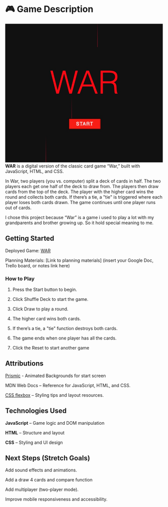 # 🎮 Game Description
![WAR](imgs/47A7049B-7173-42DC-81E4-48C39E550100.jpeg)
**WAR** is a digital version of the classic card game “War,” built with JavaScript, HTML, and CSS.

In War, two players (you vs. computer) split a deck of cards in half. The two players each get one half of the deck to draw from. The players then draw cards from the top of the deck. The player with the higher card wins the round and collects both cards. If there’s a tie, a "tie" is triggered where each player loses both cards drawn. The game continues until one player runs out of cards.

I chose this project because “War” is a game i used to play a lot with my grandparents and brother growing up. So it hold special meaning to me.

##  Getting Started

Deployed Game: [WAR](https://jpangi.github.io/project-1/startScreen.html)

Planning Materials: [Link to planning materials] (insert your Google Doc, Trello board, or notes link here)

### How to Play

1. Press the Start button to begin.

2. Click Shuffle Deck to start the game.

3. Click Draw to play a round.

4. The higher card wins both cards.

5. If there’s a tie, a "tie" function destroys both cards.

6. The game ends when one player has all the cards.

7. Click the Reset to start another game

##  Attributions
[Prismic](https://prismic.io/blog/css-background-effects) - Animated Backgrounds for start screen

MDN Web Docs
 – Reference for JavaScript, HTML, and CSS.

[CSS flexbox](https://css-tricks.com/snippets/css/a-guide-to-flexbox/)
 – Styling tips and layout resources.


##  Technologies Used

**JavaScript** – Game logic and DOM manipulation

**HTML** – Structure and layout

**CSS** – Styling and UI design

##  Next Steps (Stretch Goals)

Add sound effects and animations.

Add a draw 4 cards and compare function

Add multiplayer (two-player mode).

Improve mobile responsiveness and accessibility.